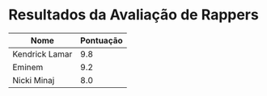 # Resultados da Avaliação de Rappers

| Nome           | Pontuação |
|----------------|-----------|
| Kendrick Lamar | 9.8       |
| Eminem         | 9.2       |
| Nicki Minaj    | 8.0       |
